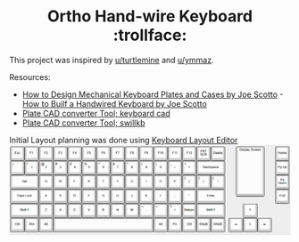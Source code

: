 ### <h1 align="center">Ortho Hand-wire Keyboard :trollface: 

This project was inspired by [u/turtlemine](https://www.reddit.com/r/MechanicalKeyboards/comments/hxuet4/heres_my_quarantine_build/) and [u/ymmaz](https://www.reddit.com/r/MechanicalKeyboards/comments/nlu1gy/my_3d_printed_alice_style_hand_wire_build/). 

Resources: 
- [How to Design Mechanical Keyboard Plates and Cases by Joe Scotto](https://youtu.be/7azQkSu0m_U?si=JmxVnO-0YYwX_uqC)
-[How to Builf a Handwired Keyboard by Joe Scotto](https://youtu.be/hjml-K-pV4E?si=5JrnIEPtVZDEkIyO)
- [Plate CAD converter Tool; keyboard cad](https://www.keyboardcad.com/)
- [Plate CAD converter Tool; swillkb](http://builder.swillkb.com/)

Initial Layout planning was done using [Keyboard Layout Editor](http://www.keyboard-layout-editor.com/)
<img src="Keyboard Layout/Keyboard Layout Editor.png" width="auto" height="auto"/>
